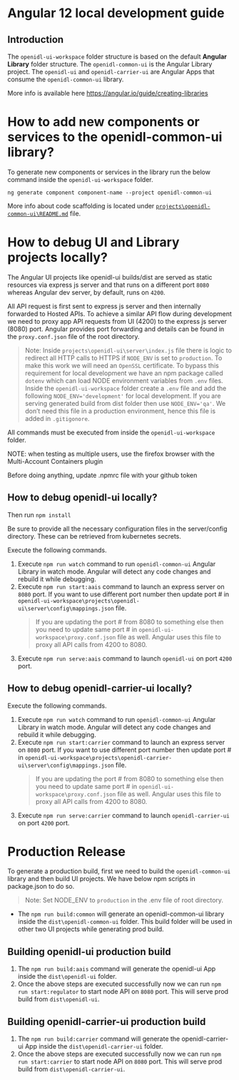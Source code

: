 # Angular 12 local development guide

## Introduction

The `openidl-ui-workspace` folder structure is based on the default **Angular Library** folder structure. The `openidl-common-ui` is the Angular Library project. The `openidl-ui` and `openidl-carrier-ui` are Angular Apps that consume the `openidl-common-ui` library.

More info is available here https://angular.io/guide/creating-libraries

# How to add new components or services to the openidl-common-ui library?

To generate new components or services in the library run the below command inside the `openidl-ui-workspace` folder.

```
ng generate component component-name --project openidl-common-ui
```

More info about code scaffolding is located under [`projects\openidl-common-ui\README.md`](/projects/openidl-common-ui/README.md) file.

# How to debug UI and Library projects locally?

The Angular UI projects like openidl-ui builds/dist are served as static resources via express js server and that runs on a different port `8080` whereas Angular dev server, by default, runs on `4200`.

All API request is first sent to express js server and then internally forwarded to Hosted APIs. To achieve a similar API flow during development we need to proxy app API requests from UI (4200) to the express js server (8080) port. Angular provides port forwarding and details can be found in the `proxy.conf.json` file of the root directory.

> Note: Inside `projects\openidl-ui\server\index.js` file there is logic to redirect all HTTP calls to HTTPS if `NODE_ENV` is set to `production`. To make this work we will need an `OpenSSL` certificate. To bypass this requirement for local development we have an npm package called `dotenv` which can load NODE environment variables from `.env` files. Inside the `openidl-ui-workspace` folder create a `.env` file and add the following `NODE_ENV='development'` for local development. If you are serving generated build from dist folder then use `NODE_ENV='qa'`. We don’t need this file in a production environment, hence this file is added in `.gitigonore`.

All commands must be executed from inside the `openidl-ui-workspace` folder.

NOTE: when testing as multiple users, use the firefox browser with the Multi-Account Containers plugin

Before doing anything, update .npmrc file with your github token

## How to debug openidl-ui locally?

Then run `npm install`

Be sure to provide all the necessary configuration files in the server/config directory. These can be retrieved from kubernetes secrets.

Execute the following commands.

1. Execute `npm run watch` command to run `openidl-common-ui` Angular Library in watch mode. Angular will detect any code changes and rebuild it while debugging.
2. Execute `npm run start:aais` command to launch an express server on `8080` port. If you want to use different port number then update port # in `openidl-ui-workspace\projects\openidl-ui\server\config\mappings.json` file.
    > If you are updating the port # from 8080 to something else then you need to update same port # in `openidl-ui-workspace\proxy.conf.json` file as well. Angular uses this file to proxy all API calls from 4200 to 8080.
3. Execute `npm run serve:aais` command to launch `openidl-ui` on port `4200` port.

## How to debug openidl-carrier-ui locally?

Execute the following commands.

1. Execute `npm run watch` command to run `openidl-common-ui` Angular Library in watch mode. Angular will detect any code changes and rebuild it while debugging.
2. Execute `npm run start:carrier` command to launch an express server on `8080` port. If you want to use different port number then update port # in `openidl-ui-workspace\projects\openidl-carrier-ui\server\config\mappings.json` file.
    > If you are updating the port # from 8080 to something else then you need to update same port # in `openidl-ui-workspace\proxy.conf.json` file as well. Angular uses this file to proxy all API calls from 4200 to 8080.
3. Execute `npm run serve:carrier` command to launch `openidl-carrier-ui` on port `4200` port.

# Production Release

To generate a production build, first we need to build the `openidl-common-ui` library and then build UI projects. We have below npm scripts in package.json to do so.

> Note: Set NODE_ENV to `production` in the .env file of root directory.

-   The `npm run build:common` will generate an openidl-common-ui library inside the `dist\openidl-common-ui` folder. This build folder will be used in other two UI projects while generating prod build.

## Building openidl-ui production build

1. The `npm run build:aais` command will generate the openidl-ui App inside the `dist\openidl-ui` folder.
2. Once the above steps are executed successfully now we can run `npm run start:regulator` to start node API on `8080` port. This will serve prod build from `dist\openidl-ui`.

## Building openidl-carrier-ui production build

1. The `npm run build:carrier` command will generate the openidl-carrier-ui App inside the `dist\openidl-carrier-ui` folder.
2. Once the above steps are executed successfully now we can run `npm run start:carrier` to start node API on `8080` port. This will serve prod build from `dist\openidl-carrier-ui`.
